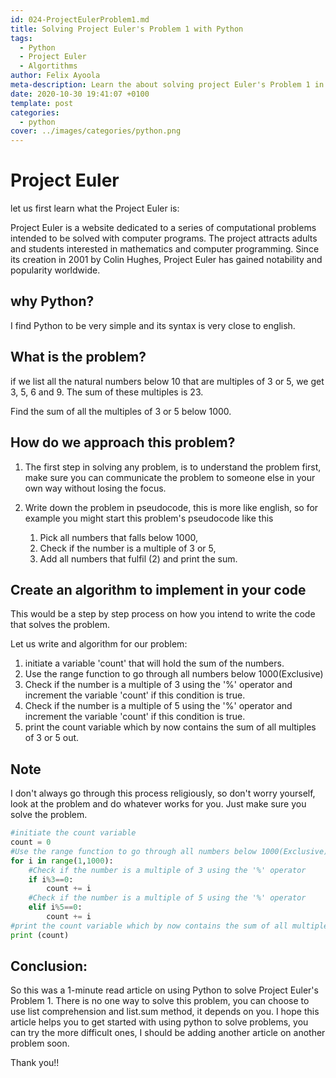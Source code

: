 ```yaml
---
id: 024-ProjectEulerProblem1.md
title: Solving Project Euler's Problem 1 with Python
tags:
  - Python
  - Project Euler
  - Algortithms
author: Felix Ayoola
meta-description: Learn the about solving project Euler's Problem 1 in Python.
date: 2020-10-30 19:41:07 +0100
template: post
categories:
  - python
cover: ../images/categories/python.png
---
```


# Project Euler

let us first learn what the Project Euler is:

Project Euler is a website dedicated to a series of computational problems intended to be solved with computer programs. The project attracts adults and students interested in mathematics and computer programming. Since its creation in 2001 by Colin Hughes, Project Euler has gained notability and popularity worldwide.


## why Python?
I find Python to be very simple and its syntax is very close to english.


## What is the problem?
if we list all the natural numbers below 10 that are multiples of 3 or 5, we get 3, 5, 6 and 9. The sum of these multiples is 23.

Find the sum of all the multiples of 3 or 5 below 1000.

## How do we approach this problem?
1.  The first step in solving any problem, is to understand the problem first, make sure you can communicate the problem to someone else in your own way without losing the focus. 


2.  Write down the problem in pseudocode, this is more like english, so for example you might start this problem's pseudocode like this

    1. Pick all numbers that falls below 1000,
    2. Check if the number is a multiple of 3 or 5,
    3. Add all numbers that fulfil (2) and print the sum.


## Create an algorithm to implement in your code
This would be a step by step process on how you intend to write the code that solves the problem.

Let us write and algorithm for our problem:

1.  initiate a variable 'count' that will hold the sum of the numbers.
2.  Use the range function to go through all numbers below 1000(Exclusive)
3.  Check if the number is a multiple of 3 using the '%' operator and increment the variable 'count' if this condition is true.
4.  Check if the number is a multiple of 5 using the '%' operator and increment the variable 'count' if this condition is true.
5.  print the count variable which by now contains the sum of all multiples of 3 or 5 out.

## Note
I don't always go through this process religiously, so don't worry yourself, look at the problem and do whatever works for you. Just make sure you solve the problem.

```python
#initiate the count variable
count = 0
#Use the range function to go through all numbers below 1000(Exclusive)
for i in range(1,1000):
    #Check if the number is a multiple of 3 using the '%' operator
    if i%3==0:
        count += i
    #Check if the number is a multiple of 5 using the '%' operator
    elif i%5==0:
        count += i
#print the count variable which by now contains the sum of all multiples of 3 or 5 out
print (count)
```

## Conclusion:
So this was a 1-minute read article on using Python to solve Project Euler's Problem 1. There is no one way to solve this problem, you can choose to use list comprehension and list.sum method, it depends on you.  I hope this article helps you to get started with using python to solve problems, you can try the more difficult ones, I should be adding another article on another problem soon.

Thank you!! 